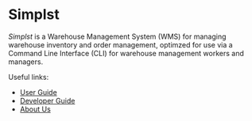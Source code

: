 # Simplst 

*Simplst* is a Warehouse Management System (WMS) for managing warehouse inventory and order management, optimzed for use
via a Command Line Interface (CLI) for warehouse management workers and managers.

Useful links:
* [User Guide](UserGuide.md)
* [Developer Guide](DeveloperGuide.md)
* [About Us](AboutUs.md)
